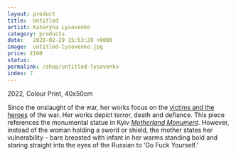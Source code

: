 ```yaml
---
layout: product
title:  Untitled
artist: Kateryna Lysovenko
category: products
date:   2020-02-29 15:53:28 +0000
image:  untitled-lysovenko.jpg
price: £100
status:
permalink: /shop/untitled-lysovenko
index: 7
---
```

2022, Colour Print, 40x50cm

Since the onslaught of the war, her works focus on the <a href="https://birdinflight.com/en/inspiration/mifologiya-vijni-na-kartinah-katerini-lisovenko.html">victims and the heroes</a> of the war. Her works depict terror, death and defiance. This piece references the monumental statue in Kyiv <a href="https://en.wikipedia.org/wiki/Motherland_Monument">_Motherland Monument_</a>. However, instead of the woman holding a sword or shield, the mother states her vulnerability – bare breasted with infant in her warms standing bold and staring straight into the eyes of the Russian to ‘Go Fuck Yourself.’
